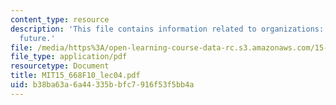 ```yaml
---
content_type: resource
description: 'This file contains information related to organizations: Past, present,
  future.'
file: /media/https%3A/open-learning-course-data-rc.s3.amazonaws.com/15-668-people-and-organizations-fall-2010/b38ba63a6a44335bbfc7916f53f5bb4a_MIT15_668F10_lec04.pdf
file_type: application/pdf
resourcetype: Document
title: MIT15_668F10_lec04.pdf
uid: b38ba63a-6a44-335b-bfc7-916f53f5bb4a
---
```

